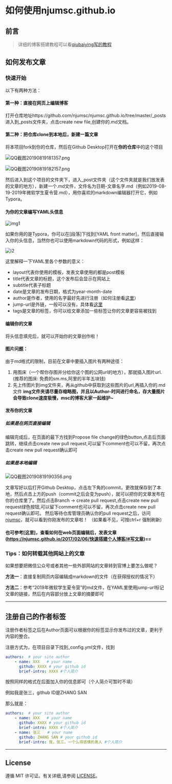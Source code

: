 # 如何使用njumsc.github.io

## 前言

> 详细的博客搭建教程可以看[qiubaiying写的教程](https://www.jianshu.com/p/e68fba58f75c)

## 如何发布文章

### 快速开始

以下有两种方法：

#### 第一种：直接在网页上编辑博客

打开仓库地址https://github.com/njumsc/njumsc.github.io/tree/master/_posts 进入到_posts文件夹，点击create new file,创建你的.md文档。

#### 第二种：把仓库clone到本地后，新建一篇文章

将本项目fork到你的仓库，然后在Github Desktop打开在**你的仓库**中的这个项目

![QQ截图20190819181357.png](https://i.loli.net/2019/08/19/f6H7cnsDtvRE49Y.png)


![QQ截图20190819182157.png](https://i.loli.net/2019/08/19/36ODMfFIePwU5bH.png)

然后进入到这个项目的文件夹下，进入_post文件夹（这个文件夹就是我们放发表的文章的地方），新建一个.md文件，文件名为日期-文章名字.md（例如2019-08-19-2019年微软学生夏令营.md），用你喜欢的markdown编辑器打开它，例如Typora。

#### 为你的文章编写YAML头信息

![img1](https://i.loli.net/2019/08/19/mrRCLY7h6aNPF4T.png)

如果你用的是Typora，你可以在[段落]下找到[YAML front matter]，然后直接输入你的头信息，当然你也可以使用markdown代码的形式，例如这样：

![i2](https://i.loli.net/2019/08/19/b5zF9n8R4UO2Cd6.png)

这里解释一下YAML里各个参数的意义：

- layout代表你使用的模板，发表文章使用的都是post模板
- title代表文章的标题，这个发布后会显示在网站上
- subtitle代表子标题
- date是文章的发布日期，格式为year-month-date
- author是作者，使用的名字最好先进行注册（如何注册看[这里](#注册自己的作者标签)）
- jump-url是外链，一般可以没有，具体看[这里](#如何转载其他网站上的文章)
- tags是文章的标签，你可以给文章添加一些标签让你的文章更容易被找到



#### 编辑你的文章

将头信息填完后，就可以开始你的文章创作啦！

#### 图片问题：
由于md格式的限制，目前在文章中要插入图片有两种途径：
1. 用图床（一个帮你存图并分给你这个图的公网url的地方），那就插入图片url.(推荐的图床: 免费的sm.ms,阿里的半年五块钱)
2. 先上传图片到img文件夹，再从github中获取到这些图片的url,再插入你的.md文件
**img文件夹请尽量存缩略图，并且以Author-时间进行命名，存大量图片会导致clone速度极慢，msc的博客大家一起维护~**

#### 发布你的文章

##### 如果是在网页直接编辑
编辑完成后，在页面的最下方找到Propose file change的绿色button,点击后页面跳转，继续点击create new pull request,可以留下comment也可以不留，再次点击create new pull request确认即可

##### 如果是本地编辑

![QQ截图20190819190356.png](https://i.loli.net/2019/08/19/SweP9O2X3chIC1a.png)

文章写好以后打开Github Desktop，点击左下角的commit，更改就保存到了本地，然后点击上方的push（commit之后会变为push），就可以把你的文章发布在你的仓库里了。然后点击Branch -> create pull request,点击create new pull request绿色按钮,可以留下comment也可以不留，再次点击create new pull request确认即可。
然后等待仓库管理员确认你的pull request之后，访问[njumsc](http://njumsc.github.io)，就可以看到你刚发布的文章啦！
（如果看不见，可按ctrl+r 强制刷新)


#### 也可参考[这里]，查看如何在web页面编辑后，发表文章(https://njumsc.github.io/2017/02/06/快速搭建个人博客/#写文章)==

### Tips：如何转载其他网站上的文章

如果想要把微信公众号或者其他一些外部网站的文章转到官博上要怎么做呢？

**方法一**：直接复制网页内容编辑成markdown的文件（在获得授权的情况下）

**方法二**：参考“2019年微软学生夏令营”的md文件，在YAML里使用jump-url标记文章的链接，然后在内容部分放上文章的摘要即可

---

## 注册自己的作者标签

注册作者标签之后在Author页面可以根据你的标签显示你发布过的文章，更利于内容的整合。

注册方式为，在项目目录下找到_config.yml文件，找到

```yml
authors:  # your site author
	- name: XXX   # your name 
	  github: XXXX # your github id
	  brief-intro: XXXX #个人简介 
```

按照同样的格式在后面加入你的信息即可（个人简介可暂时不填）

例如我是张三，github ID是ZHANG SAN

那么就是：

```yaml
authors:  # your site author
    - name: XXX   # your name 
      github: XXXX # your github id
      brief-intro: XXXX #个人简介 
    - name: 张三   # your name 
      github: ZHANG SAN # your github id
      brief-intro: 我，张三，一个么得感情的男人 #个人简介 
```



---

## License

遵循 MIT 许可证。有关详细,请参阅 [LICENSE](https://github.com/qiubaiying/qiubaiying.github.io/blob/master/LICENSE)。

